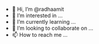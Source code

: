 - 👋 Hi, I’m @radhaamit
- 👀 I’m interested in ...
- 🌱 I’m currently learning ...
- 💞️ I’m looking to collaborate on ...
- 📫 How to reach me ...

<!---
radhaamit/radhaamit is a ✨ special ✨ repository because its `README.md` (this file) appears on your GitHub profile.
You can click the Preview link to take a look at your changes.
--->
